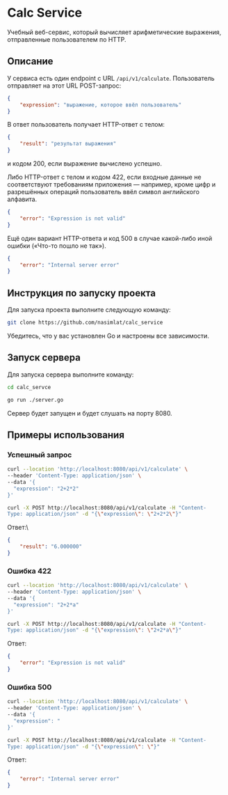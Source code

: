 # Calc Service

Учебный веб-сервис, который вычисляет арифметические выражения, отправленные пользователем по HTTP.

## Описание

У сервиса есть один endpoint с URL `/api/v1/calculate`. Пользователь отправляет на этот URL POST-запрос:

```json
{
    "expression": "выражение, которое ввёл пользователь"
}
```

В ответ пользователь получает HTTP-ответ с телом:

```json
{
    "result": "результат выражения"
}
```

и кодом 200, если выражение вычислено успешно.

Либо HTTP-ответ с телом и кодом 422, если входные данные не соответствуют требованиям приложения — например, кроме цифр и разрешённых операций пользователь ввёл символ английского алфавита.

```json
{
    "error": "Expression is not valid"
}
```



Ещё один вариант HTTP-ответа и код 500 в случае какой-либо иной ошибки («Что-то пошло не так»).

```json
{
    "error": "Internal server error"
}
```
## Инструкция по запуску проекта

Для запуска проекта выполните следующую команду:

```sh
git clone https://github.com/nasimlat/calc_service
```

Убедитесь, что у вас установлен Go и настроены все зависимости.


## Запуск сервера

Для запуска сервера выполните команду:

```sh
cd calc_servce
```


```sh
go run ./server.go
```

Сервер будет запущен и будет слушать на порту 8080.


## Примеры использования

### Успешный запрос

```sh
curl --location 'http://localhost:8080/api/v1/calculate' \
--header 'Content-Type: application/json' \
--data '{
  "expression": "2+2*2"
}'
```
```sh
curl -X POST http://localhost:8080/api/v1/calculate -H "Content-
Type: application/json" -d "{\"expression\": \"2+2*2\"}"
```

Ответ:\

```json
{
    "result": "6.000000"
}
```

### Ошибка 422

```sh
curl --location 'http://localhost:8080/api/v1/calculate' \
--header 'Content-Type: application/json' \
--data '{
  "expression": "2+2*a"
}'
```
```sh
curl -X POST http://localhost:8080/api/v1/calculate -H "Content-
Type: application/json" -d "{\"expression\": \"2+2*a\"}"
```

Ответ:

```json
{
    "error": "Expression is not valid"
}
```

### Ошибка 500

```sh
curl --location 'http://localhost:8080/api/v1/calculate' \
--header 'Content-Type: application/json' \
--data '{
  "expression": "
}'
```
```sh
curl -X POST http://localhost:8080/api/v1/calculate -H "Content-
Type: application/json" -d "{\"expression\": \"}"
```

Ответ:

```json
{
    "error": "Internal server error"
}
```